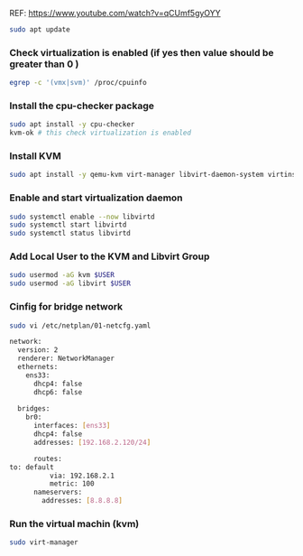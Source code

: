 REF: https://www.youtube.com/watch?v=qCUmf5gyOYY

```sh
sudo apt update
```

### Check virtualization is enabled (if yes then value should be greater than 0 )
```sh
egrep -c '(vmx|svm)' /proc/cpuinfo
```

### Install the cpu-checker package
```sh
sudo apt install -y cpu-checker
kvm-ok # this check virtualization is enabled
```

### Install KVM
```sh
sudo apt install -y qemu-kvm virt-manager libvirt-daemon-system virtinst libvirt-clients bridge-utils
```

### Enable and start virtualization daemon
```sh
sudo systemctl enable --now libvirtd
sudo systemctl start libvirtd
sudo systemctl status libvirtd
```

### Add Local User to the KVM and Libvirt Group
```sh
sudo usermod -aG kvm $USER
sudo usermod -aG libvirt $USER
```

### Cinfig for bridge network
```sh
sudo vi /etc/netplan/01-netcfg.yaml

network:
  version: 2
  renderer: NetworkManager
  ethernets:
    ens33:
      dhcp4: false
      dhcp6: false
  
  bridges:
    br0:
      interfaces: [ens33]
      dhcp4: false
      addresses: [192.168.2.120/24]

      routes:
to: default
          via: 192.168.2.1
          metric: 100
      nameservers:
        addresses: [8.8.8.8]
```

### Run the virtual machin (kvm)
```sh
sudo virt-manager
```